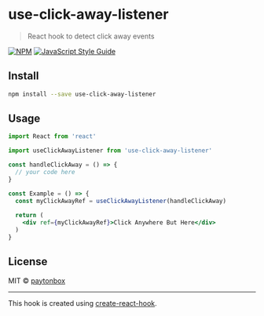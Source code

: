 # use-click-away-listener

> React hook to detect click away events

[![NPM](https://img.shields.io/npm/v/use-click-away-listener.svg)](https://www.npmjs.com/package/use-click-away-listener) [![JavaScript Style Guide](https://img.shields.io/badge/code_style-standard-brightgreen.svg)](https://standardjs.com)

## Install

```bash
npm install --save use-click-away-listener
```

## Usage

```jsx
import React from 'react'

import useClickAwayListener from 'use-click-away-listener'

const handleClickAway = () => {
  // your code here
}

const Example = () => {
  const myClickAwayRef = useClickAwayListener(handleClickAway)
  
  return (
    <div ref={myClickAwayRef}>Click Anywhere But Here</div>
  )
}
```

## License

MIT © [paytonbox](https://github.com/paytonbox)

---

This hook is created using [create-react-hook](https://github.com/hermanya/create-react-hook).
